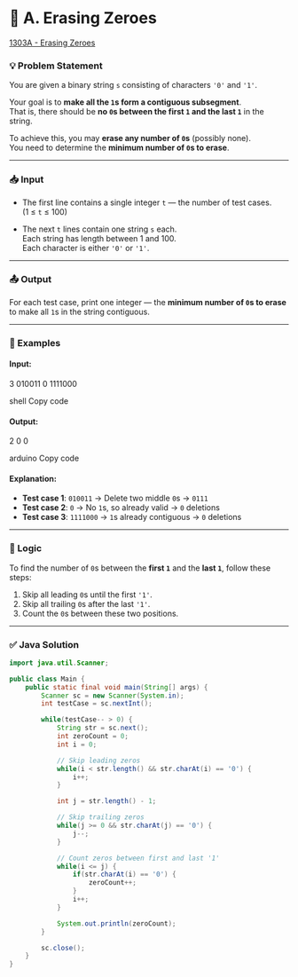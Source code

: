 # 🧮 A. Erasing Zeroes
[1303A - Erasing Zeroes](https://codeforces.com/problemset/problem/1303/A)
### 💡 Problem Statement

You are given a binary string `s` consisting of characters `'0'` and `'1'`.

Your goal is to **make all the `1`s form a contiguous subsegment**.  
That is, there should be **no `0`s between the first `1` and the last `1`** in the string.

To achieve this, you may **erase any number of `0`s** (possibly none).  
You need to determine the **minimum number of `0`s to erase**.

---

### 📥 Input

- The first line contains a single integer `t` — the number of test cases.  
  (1 ≤ `t` ≤ 100)

- The next `t` lines contain one string `s` each.  
  Each string has length between 1 and 100.  
  Each character is either `'0'` or `'1'`.

---

### 📤 Output

For each test case, print one integer — the **minimum number of `0`s to erase** to make all `1`s in the string contiguous.

---

### 🧪 Examples

#### Input:
3
010011
0
1111000

shell
Copy code

#### Output:
2
0
0

arduino
Copy code

#### Explanation:

- **Test case 1**: `010011` → Delete two middle `0`s → `0111`
- **Test case 2**: `0` → No `1`s, so already valid → `0` deletions
- **Test case 3**: `1111000` → `1`s already contiguous → `0` deletions

---

### 🧠 Logic

To find the number of `0`s between the **first `1`** and the **last `1`**, follow these steps:
1. Skip all leading `0`s until the first `'1'`.
2. Skip all trailing `0`s after the last `'1'`.
3. Count the `0`s between these two positions.

---

### ✅ Java Solution

```java
import java.util.Scanner;

public class Main {
    public static final void main(String[] args) {
        Scanner sc = new Scanner(System.in);
        int testCase = sc.nextInt();

        while(testCase-- > 0) {
            String str = sc.next();
            int zeroCount = 0;
            int i = 0;

            // Skip leading zeros
            while(i < str.length() && str.charAt(i) == '0') {
                i++;
            }

            int j = str.length() - 1;

            // Skip trailing zeros
            while(j >= 0 && str.charAt(j) == '0') {
                j--;
            }

            // Count zeros between first and last '1'
            while(i <= j) {
                if(str.charAt(i) == '0') {
                    zeroCount++;
                }
                i++;
            }

            System.out.println(zeroCount);
        }

        sc.close();
    }
}

